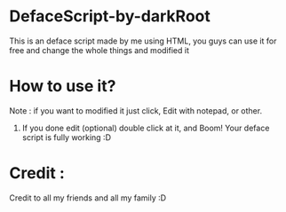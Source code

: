 # DefaceScript-by-darkRoot
This is an deface script made by me using HTML, you guys can use it for free and change the whole things and modified it

# How to use it?
Note : if you want to modified it just click, Edit with notepad, or other.
1. If you done edit (optional) double click at it, and Boom! Your deface script is fully working :D

# Credit : 
Credit to all my friends and all my family :D
